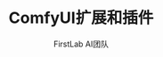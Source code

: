 ---
title: ComfyUI扩展和插件
description: 探索增强ComfyUI功能的扩展和插件
created_at: 2023-11-15
cover_image: "https://images.unsplash.com/photo-1675587786218-32ba98e9e403?fm=jpg&q=60&w=3000&ixlib=rb-4.0.3&ixid=M3wxMjA3fDB8MHxwaG90by1wYWdlfHx8fGVufDB8fHx8fA%3D%3D"
tag-zh: "插件"
tag-en: "Plugins"
tag-ja: "プラグイン"
tag_color: "amber"
icon_id: "puzzle"
icon_color: "amber-500"
author: "FirstLab AI团队"
--- 